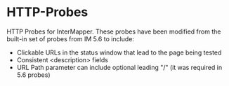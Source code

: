 HTTP-Probes
===========

HTTP Probes for InterMapper. 
These probes have been modified from the built-in set of probes from IM 5.6 to include:

* Clickable URLs in the status window that lead to the page being tested
* Consistent &lt;description> fields
* URL Path parameter can include optional leading "/" (it was required in 5.6 probes)
